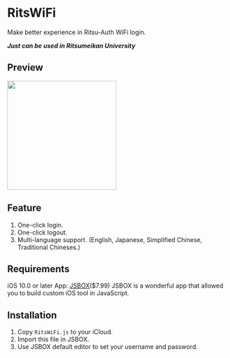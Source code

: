 # RitsWiFi
Make better experience in Ritsu-Auth WiFi login.

***Just can be used in Ritsumeikan University***
## Preview
<img src="https://cdn.rawgit.com/fang2hou/RitsWiFi/JSBOX/extra/example.png" width="250px"/>

## Feature
1. One-click login.
2. One-click logout.
3. Multi-language support.
(English, Japanese, Simplified Chinese, Traditional Chineses.)

## Requirements
iOS 10.0 or later
App: [JSBOX](https://itunes.apple.com/us/app/jsbox-make-your-own-tools/id1312014438?mt=8)($7.99)
JSBOX is a wonderful app that allowed you to build custom iOS tool in JavaScript.

## Installation
1. Copy `RitsWiFi.js` to your iCloud.
2. Import this file in JSBOX.
3. Use JSBOX default editor to set your username and password.